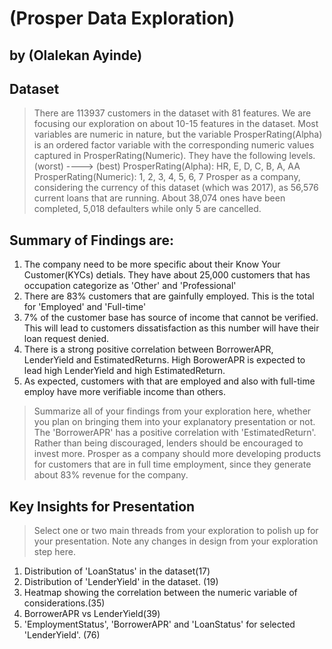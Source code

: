 # (Prosper Data Exploration)
## by (Olalekan Ayinde)


## Dataset

> There are 113937 customers in the dataset with 81 features. 
We are focusing our exploration on about 10-15 features in the dataset. 
Most variables are numeric in nature, but the variable ProsperRating(Alpha)
 is an ordered factor variable with the corresponding numeric values captured in ProsperRating(Numeric). 
They have the following levels. (worst) ----> (best) 
ProsperRating(Alpha): HR, E, D, C, B, A, AA ProsperRating(Numeric): 1, 2, 3, 4, 5, 6, 7
Prosper as a company, considering the currency of this dataset (which was 2017), 
as 56,576 current loans that are running. About 38,074 ones have been completed, 5,018 defaulters while only 5 are cancelled.  

## Summary of Findings are:
1. The company need to be more specific about their Know Your Customer(KYCs) detials. They have about 25,000 customers that has occupation 
categorize as 'Other' and 'Professional'  
2. There are 83% customers that are gainfully employed. This is the total for 'Employed' and 'Full-time' 
3. 7% of the customer base has source of income that cannot be verified. 
This will lead to customers dissatisfaction as this number will have their loan request denied.
4. There is a strong positive correlation between BorrowerAPR, LenderYield and EstimatedReturns. 
High BorowerAPR is expected to lead high LenderYield and high EstimatedReturn.
5. As expected, customers with that are employed and also with full-time employ have more verifiable income than others.  

> Summarize all of your findings from your exploration here, whether you plan on bringing them into your explanatory presentation or not.
The 'BorrowerAPR' has a positive correlation with 'EstimatedReturn'. Rather than being discouraged, lenders should be encouraged to invest more. 
Prosper as a company should more developing products for customers that are in full time employment, since they generate about 83% revenue for the company. 

## Key Insights for Presentation

> Select one or two main threads from your exploration to polish up for your presentation. Note any changes in design from your exploration step here.
1. Distribution of 'LoanStatus' in the dataset(17)
2. Distribution of 'LenderYield' in the dataset. (19)
3. Heatmap showing the correlation between the numeric variable of considerations.(35)
4. BorrowerAPR vs LenderYield(39)
5. 'EmploymentStatus', 'BorrowerAPR' and 'LoanStatus' for selected 'LenderYield'. (76) 

